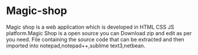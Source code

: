 # Magic-shop
Magic shop is a web application which is developed in HTML CSS JS platform.Magic Shop is a open source you can Download zip and edit as per you need. File containing the source code that can be extracted and then imported into notepad,notepad++,sublime text3,netbean. 
